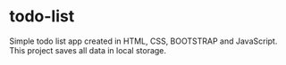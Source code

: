 # todo-list
Simple todo list app created in HTML, CSS, BOOTSTRAP and JavaScript. This project saves all data in local storage.